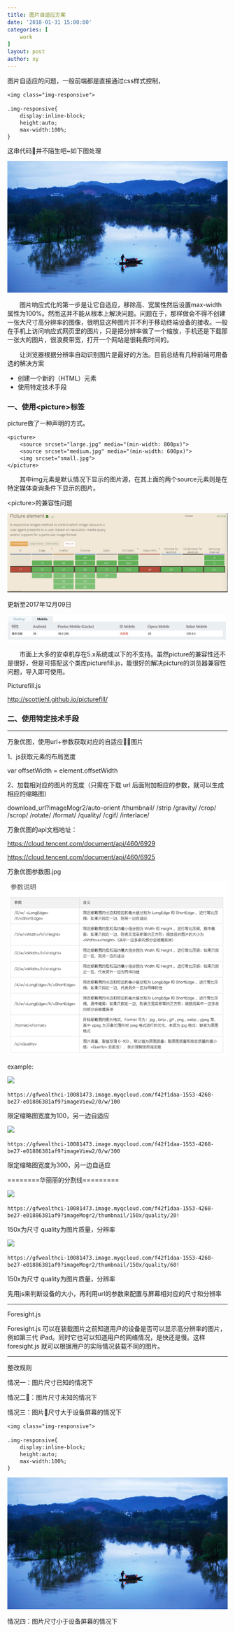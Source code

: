 ```yaml
---
title: 图片自适应方案
date: '2018-01-31 15:00:00'
categories: [
    work
]
layout: post
author: xy
---
```


图片自适应的问题，一般前端都是直接通过css样式控制，

    <img class="img-responsive">
 
    .img-responsive{
        display:inline-block;
        height:auto;
        max-width:100%;
    }

这串代码并不陌生吧~如下图处理

<img src="/images/自适应的问题/风景图.jpg" style="display:inline-block;height:auto;max-width:100%;"/>


<p style="text-indent:2em">图片响应式化的第一步是让它自适应，移除高、宽属性然后设置max-width属性为100%。然而这并不能从根本上解决问题。问题在于，那样做会不得不创建一张大尺寸高分辨率的图像，很明显这种图片并不利于移动终端设备的接收。一般在手机上访问响应式网页里的图片，只是把分辨率做了一个缩放，手机还是下载那一张大的图片，很浪费带宽，打开一个网站是很耗费时间的。</p>

<p style="text-indent:2em">让浏览器根据分辨率自动识别图片是最好的方法。目前总结有几种前端可用备选的解决方案</p>

<ul>    
    <li>创建一个新的（HTML）元素</li>
    <li>使用特定技术手段</li>
</ul>


### 一、使用&lt;picture&gt;标签

picture做了一种声明的方式。

    <picture>  
        <source srcset="large.jpg" media="(min-width: 800px)">  
        <source srcset="medium.jpg" media="(min-width: 600px)">  
        <img srcset="small.jpg">  
    </picture> 

<p style="text-indent:2em">其中img元素是默认情况下显示的图片源，在其上面的两个source元素则是在特定媒体查询条件下显示的图片。</p>


&lt;picture&gt;的兼容性问题

![picture标签的兼容性](/images/自适应的问题/picture的兼容性.jpg)

更新至2017年12月09日

![picture标签的手机兼容性](/images/自适应的问题/picture手机兼容问题.jpg)


<p style="text-indent:2em">市面上大多的安卓机存在5.x系统或以下的不支持。虽然picture的兼容性还不是很好，但是可搭配这个类库picturefill.js，能很好的解决picture的浏览器兼容性问题，导入即可使用。</p>

Picturefill.js

<a href="http://scottjehl.github.io/picturefill/">http://scottjehl.github.io/picturefill/</a>


### 二、使用特定技术手段


---------------------

万象优图，使用url+参数获取对应的自适应图片

1、js获取元素的布局宽度

var offsetWidth = element.offsetWidth

2、加载相对应的图片的宽度（只需在下载 url 后面附加相应的参数，就可以生成相应的缩略图）

 download_url?imageMogr2/auto-orient
                         /thumbnail/
                         /strip
                         /gravity/
                         /crop/
                         /scrop/
                         /rotate/
                         /format/
                         /quality/
                         /cgif/
                         /interlace/



万象优图的api文档地址：

<a href="https://cloud.tencent.com/document/api/460/6929">https://cloud.tencent.com/document/api/460/6929</a>

<a href="https://cloud.tencent.com/document/api/460/6925">https://cloud.tencent.com/document/api/460/6925</a>

万象优图参数图.jpg

![万象优图参数图](/images/自适应的问题/万象优图参数图.jpg)

example:

<img src ="https://gfwealthci-10081473.image.myqcloud.com/f42f1daa-1553-4268-be27-e01886381af9?imageView2/0/w/100">

    https://gfwealthci-10081473.image.myqcloud.com/f42f1daa-1553-4268-be27-e01886381af9?imageView2/0/w/100

限定缩略图宽度为100，另一边自适应

<img src ="https://gfwealthci-10081473.image.myqcloud.com/f42f1daa-1553-4268-be27-e01886381af9?imageView2/0/w/300">

    https://gfwealthci-10081473.image.myqcloud.com/f42f1daa-1553-4268-be27-e01886381af9?imageView2/0/w/300

限定缩略图宽度为300，另一边自适应


========华丽丽的分割线=========

<img src="https://gfwealthci-10081473.image.myqcloud.com/f42f1daa-1553-4268-be27-e01886381af9?imageMogr2/thumbnail/100x/quality/20!">

    https://gfwealthci-10081473.image.myqcloud.com/f42f1daa-1553-4268-be27-e01886381af9?imageMogr2/thumbnail/150x/quality/20!

150x为尺寸 quality为图片质量，分辨率


<img src="https://gfwealthci-10081473.image.myqcloud.com/f42f1daa-1553-4268-be27-e01886381af9?imageMogr2/thumbnail/150x/quality/60!">

    https://gfwealthci-10081473.image.myqcloud.com/f42f1daa-1553-4268-be27-e01886381af9?imageMogr2/thumbnail/150x/quality/60!

150x为尺寸 quality为图片质量，分辨率



先用js来判断设备的大小，再利用url的参数来配置与屏幕相对应的尺寸和分辨率

----------------------------


Foresight.js

Foresight.js 可以在装载图片之前知道用户的设备是否可以显示高分辨率的图片，例如第三代 iPad。同时它也可以知道用户的网络情况，是快还是慢。这样 foresight.js 就可以根据用户的实际情况装载不同的图片。




--------------------------------




整改规则

情况一：图片尺寸已知的情况下

情况二：图片尺寸未知的情况下

情况三：图片尺寸大于设备屏幕的情况下

    <img class="img-responsive">
 
    .img-responsive{
        display:inline-block;
        height:auto;
        max-width:100%;
    }

<img src="/images/自适应的问题/风景图.jpg" style="display:inline-block;height:auto;max-width:100%;"/>

情况四：图片尺寸小于设备屏幕的情况下

